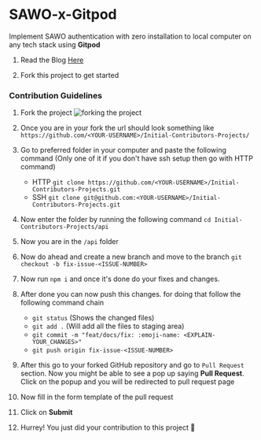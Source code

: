 # SAWO-x-Gitpod
Implement SAWO authentication with zero installation to local computer on any tech stack using **Gitpod**

1. Read the Blog [Here](https://ashwinexe.hashnode.dev/sawo-x-gitpod)

2. Fork this project to get started


### Contribution Guidelines

1. Fork the project
![forking the project](https://user-images.githubusercontent.com/53075480/165340338-6600332e-ff42-4d61-91b4-88c1e4b89fae.png)

2. Once you are in your fork the url should look something like
`https://github.com/<YOUR-USERNAME>/Initial-Contributors-Projects/`

3. Go to preferred folder in your computer and paste the following command (Only one of it if you don't have ssh setup then go with HTTP command)
   - HTTP
   `git clone https://github.com/<YOUR-USERNAME>/Initial-Contributors-Projects.git`
   - SSH
   `git clone git@github.com:<YOUR-USERNAME>/Initial-Contributors-Projects.git`

4. Now enter the folder by running the following command
`cd Initial-Contributors-Projects/api`

5. Now you are in the `/api` folder

6. Now do ahead and create a new branch and move to the branch
`git checkout -b fix-issue-<ISSUE-NUMBER>`

7. Now run `npm i` and once it's done do your fixes and changes.

8. After done you can now push this changes. for doing that follow the following command chain
   - `git status` (Shows the changed files)
   - `git add .` (Will add all the files to staging area)
   - `git commit -m "feat/docs/fix: :emoji-name: <EXPLAIN-YOUR_CHANGES>"`
   - `git push origin fix-issue-<ISSUE-NUMBER>`

9. After this go to your forked GitHub repository and go to `Pull Request` section. Now you might be able to see a pop up saying **Pull Request**. Click on the popup and you will be redirected to pull request page

10. Now fill in the form template of the pull request

11. Click on **Submit**

12. Hurrey! You just did your contribution to this project 🎉

